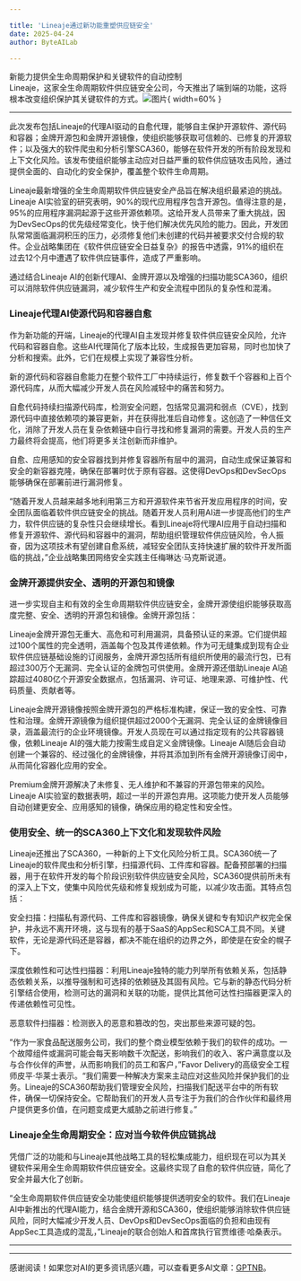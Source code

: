 ```yaml
---

title: 'Lineaje通过新功能重塑供应链安全'
date: 2025-04-24
author: ByteAILab

---
```


新能力提供全生命周期保护和关键软件的自动控制  
Lineaje，这家全生命周期软件供应链安全公司，今天推出了端到端的功能，这将根本改变组织保护其关键软件的方式。![图片](https://ai-techpark.com/wp-content/uploads/Lineaje-Redefines.jpg){ width=60% }

---
此次发布包括Lineaje的代理AI驱动的自愈代理，能够自主保护开源软件、源代码和容器；金牌开源包和金牌开源镜像，使组织能够获取可信赖的、已修复的开源软件；以及强大的软件爬虫和分析引擎SCA360，能够在软件开发的所有阶段发现和上下文化风险。该发布使组织能够主动应对日益严重的软件供应链攻击风险，通过提供全面的、自动化的安全保护，覆盖整个软件生命周期。

Lineaje最新增强的全生命周期软件供应链安全产品旨在解决组织最紧迫的挑战。Lineaje AI实验室的研究表明，90%的现代应用程序包含开源包。值得注意的是，95%的应用程序漏洞起源于这些开源依赖项。这给开发人员带来了重大挑战，因为DevSecOps的优先级经常变化，快于他们解决优先风险的能力。因此，开发团队常常面临漏洞积压的压力，必须修复他们未创建的代码并被要求交付合规的软件。企业战略集团在《软件供应链安全日益复杂》的报告中透露，91%的组织在过去12个月中遭遇了软件供应链事件，造成了严重影响。

通过结合Lineaje AI的创新代理AI、金牌开源以及增强的扫描功能SCA360，组织可以消除软件供应链漏洞，减少软件生产和安全流程中团队的复杂性和混淆。

### Lineaje代理AI使源代码和容器自愈

作为新功能的开端，Lineaje的代理AI自主发现并修复软件供应链安全风险，允许代码和容器自愈。这些AI代理简化了版本比较，生成报告更加容易，同时也加快了分析和搜索。此外，它们在规模上实现了兼容性分析。

新的源代码和容器自愈能力在整个软件工厂中持续运行，修复数千个容器和上百个源代码库，从而大幅减少开发人员在风险减轻中的痛苦和努力。

自愈代码持续扫描源代码库，检测安全问题，包括常见漏洞和弱点（CVE），找到源代码中直接依赖项的兼容更新，并在获得批准后自动修复。这创造了一种信任文化，消除了开发人员在复杂依赖链中自行寻找和修复漏洞的需要。开发人员的生产力最终将会提高，他们将更多关注创新而非维护。

自愈、应用感知的安全容器找到并修复容器所有层中的漏洞，自动生成保证兼容和安全的新容器克隆，确保在部署时优于原有容器。这使得DevOps和DevSecOps能够确保在部署前进行漏洞修复。

“随着开发人员越来越多地利用第三方和开源软件来节省开发应用程序的时间，安全团队面临着软件供应链安全的挑战。随着开发人员利用AI进一步提高他们的生产力，软件供应链的复杂性只会继续增长。看到Lineaje将代理AI应用于自动扫描和修复开源软件、源代码和容器中的漏洞，帮助组织管理软件供应链风险，令人振奋，因为这项技术有望创建自愈系统，减轻安全团队支持快速扩展的软件开发所面临的挑战，”企业战略集团网络安全实践主任梅琳达·马克斯说道。

### 金牌开源提供安全、透明的开源包和镜像

进一步实现自主和有效的全生命周期软件供应链安全，金牌开源使组织能够获取高度完整、安全、透明的开源包和镜像。金牌开源包括：

Lineaje金牌开源包无重大、高危和可利用漏洞，具备预认证的来源。它们提供超过100个属性的完全透明，涵盖每个包及其传递依赖。作为可无缝集成到现有企业软件供应链基础设施的订阅服务，金牌开源包括所有组织所使用的最流行包，已有超过300万个无漏洞、完全认证的金牌包可供使用。金牌开源还借助Lineaje AI追踪超过4080亿个开源安全数据点，包括漏洞、许可证、地理来源、可维护性、代码质量、贡献者等。

Lineaje金牌开源镜像按照金牌开源包的严格标准构建，保证一致的安全性、可靠性和治理。金牌开源镜像为组织提供超过2000个无漏洞、完全认证的金牌镜像目录，涵盖最流行的企业环境镜像。开发人员现在可以通过指定现有的公共容器镜像，依赖Lineaje AI的强大能力按需生成自定义金牌镜像。Lineaje AI随后会自动创建一个兼容的、经过强化的金牌镜像，并将其添加到所有金牌开源镜像订阅中，从而简化容器化应用的安全。

Premium金牌开源解决了未修复、无人维护和不兼容的开源包带来的风险。Lineaje AI实验室的数据表明，超过一半的开源包弃用。这项能力使开发人员能够自动创建更安全、应用感知的镜像，确保应用的稳定性和安全性。

### 使用安全、统一的SCA360上下文化和发现软件风险

Lineaje还推出了SCA360，一种新的上下文化风险分析工具。SCA360统一了Lineaje的软件爬虫和分析引擎，扫描源代码、工件库和容器。配备预部署的扫描器，用于在软件开发的每个阶段识别软件供应链安全风险，SCA360提供前所未有的深入上下文，使集中风险优先级和修复规划成为可能，以减少攻击面。其特点包括：

安全扫描：扫描私有源代码、工件库和容器镜像，确保关键和专有知识产权完全保护，并永远不离开环境，这与现有的基于SaaS的AppSec和SCA工具不同。关键软件，无论是源代码还是容器，都决不能在组织的边界之外，即使是在安全的幌子下。

深度依赖性和可达性扫描器：利用Lineaje独特的能力列举所有依赖关系，包括静态依赖关系，以推导强制和可选择的依赖链及其固有风险。它与新的静态代码分析引擎结合使用，检测可达的漏洞和关联的功能，提供比其他可达性扫描器更深入的传递依赖性可见性。

恶意软件扫描器：检测嵌入的恶意和篡改的包，突出那些来源可疑的包。

“作为一家食品配送服务公司，我们的整个商业模型依赖于我们的软件的成功。一个故障组件或漏洞可能会每天影响数千次配送，影响我们的收入、客户满意度以及与合作伙伴的声誉，从而影响我们的员工和客户，”Favor Delivery的高级安全工程师皮平·华莱士表示。“我们需要一种解决方案来主动应对这些风险并保护我们的业务。Lineaje的SCA360帮助我们管理安全风险，扫描我们配送平台中的所有软件，确保一切保持安全。它帮助我们的开发人员专注于为我们的合作伙伴和最终用户提供更多价值，在问题变成更大威胁之前进行修复。”

### Lineaje全生命周期安全：应对当今软件供应链挑战

凭借广泛的功能和与Lineaje其他战略工具的轻松集成能力，组织现在可以为其关键软件采用全生命周期软件供应链安全。这最终实现了自愈的软件供应链，简化了安全并最大化了创新。

“全生命周期软件供应链安全功能使组织能够提供透明安全的软件。我们在Lineaje AI中新推出的代理AI能力，结合金牌开源和SCA360，使组织能够消除软件供应链风险，同时大幅减少开发人员、DevOps和DevSecOps面临的负担和由现有AppSec工具造成的混乱，”Lineaje的联合创始人和首席执行官贾维德·哈桑表示。

---
---
感谢阅读！如果您对AI的更多资讯感兴趣，可以查看更多AI文章：[GPTNB](https://gptnb.com)。